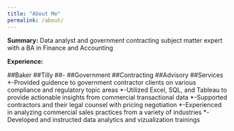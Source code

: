 ```yaml
---
title: "About Me"
permalink: /about/
---
```


**Summary:** Data analyst and government contracting subject matter expert with a BA in Finance and Accounting

**Experience:**

##Baker ##Tilly ##- ##Government ##Contracting ##Advisory ##Services
*-Provided guidence to government contractor clients on various compliance and regulatory topic areas
*-Utilized Excel, SQL, and Tableau to provide actionable insights from commercial transactional data
*-Supported contractors and their legal counsel with pricing negotiation 
*-Experienced in analyzing commercial sales practices from a variety of industries 
*-Developed and instructed data analytics and vizualization trainings





